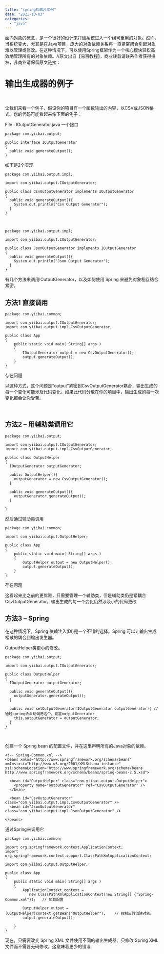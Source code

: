 ```yaml
---
title: "spring松耦合实例"
date: "2021-10-03"
categories: 
  - "java"
---
```


面向对象的概念，是一个很好的设计来打破系统进入一个组可重用的对象。然而，当系统变大，尤其是在Java项目，庞大的对象依赖关系将一直紧密耦合引起对象难以管理或修改。在这种情况下，可以使用Spring框架作为一个核心模块轻松高效地管理所有的对象依赖。//原文出自【易百教程】，商业转载请联系作者获得授权，非商业请保留原文链接：

# 输出生成器的例子

 

让我们来看一个例子，假设你的项目有一个函数输出的内容，以CSV或JSON格式。您的代码可能看起来像下面的例子：

File : IOutputGenerator.java 一个接口

```
package com.yiibai.output;

public interface IOutputGenerator
{
  public void generateOutput();
}
```

如下是2个实现

```
package com.yiibai.output.impl;

import com.yiibai.output.IOutputGenerator;

public class CsvOutputGenerator implements IOutputGenerator
{
  public void generateOutput(){
    System.out.println("Csv Output Generator");
  }
}
```

 

```
package com.yiibai.output.impl;

import com.yiibai.output.IOutputGenerator;

public class JsonOutputGenerator implements IOutputGenerator
{
  public void generateOutput(){
    System.out.println("Json Output Generator");
  }
}
```

有几个方法来调用IOutputGenerator，以及如何使用 Spring 来避免对象相互结合紧密。

## 方法1 直接调用

```
package com.yiibai.common;

import com.yiibai.output.IOutputGenerator;
import com.yiibai.output.impl.CsvOutputGenerator;

public class App 
{
    public static void main( String[] args )
    {
    	IOutputGenerator output = new CsvOutputGenerator();
    	output.generateOutput();
    }
}
```

存在问题

以这种方式，这个问题是“output”紧密到CsvOutputGenerator耦合，输出生成的每一个变化可能涉及代码变化。如果此代码分散在你的项目中，输出生成的每一次变化都会让你受苦。

 

## 方法2 – 用辅助类调用它

```
package com.yiibai.output;

import com.yiibai.output.IOutputGenerator;
import com.yiibai.output.impl.CsvOutputGenerator;

public class OutputHelper
{
  IOutputGenerator outputGenerator;
  
  public OutputHelper(){
    outputGenerator = new CsvOutputGenerator();
  }
  
  public void generateOutput(){
    outputGenerator.generateOutput();
  }
  
}
```

然后通过辅助类调用

```
package com.yiibai.common;

import com.yiibai.output.OutputHelper;

public class App 
{
    public static void main( String[] args )
    {
    	OutputHelper output = new OutputHelper();
    	output.generateOutput(); 
    }
}
```

存在问题

这看起来比之前的更优雅，只需要管理一个辅助类，但是辅助类仍是紧耦合 CsvOutputGenerator，输出生成的每一个变化仍然涉及小的代码更改

## 方法3 – Spring

在这种情况下，Spring 依赖注入(DI)是一个不错的选择。Spring 可以让输出生成松散的耦合到输出发生器。

OutputHelper类更小的修改。

```
package com.yiibai.output;

import com.yiibai.output.IOutputGenerator;

public class OutputHelper
{
  IOutputGenerator outputGenerator;
  
  public void generateOutput(){
    outputGenerator.generateOutput();
  }
  
  public void setOutputGenerator(IOutputGenerator outputGenerator){ // 通过spring会自动调用这个，设置outputGenerator
    this.outputGenerator = outputGenerator;
  }
}
```

 

创建一个 Spring bean 的配置文件，并在这里声明所有的Java对象的依赖。

```
<!-- Spring-Common.xml -->
<beans xmlns="http://www.springframework.org/schema/beans"
xmlns:xsi="http://www.w3.org/2001/XMLSchema-instance"
xsi:schemaLocation="http://www.springframework.org/schema/beans
http://www.springframework.org/schema/beans/spring-beans-2.5.xsd">

  <bean id="OutputHelper" class="com.yiibai.output.OutputHelper">
    <property name="outputGenerator" ref="CsvOutputGenerator" />
  </bean>
  
  <bean id="CsvOutputGenerator" class="com.yiibai.output.impl.CsvOutputGenerator" />
  <bean id="JsonOutputGenerator" class="com.yiibai.output.impl.JsonOutputGenerator" />
    
</beans>
```

通过Spring来调用它

```
package com.yiibai.common;

import org.springframework.context.ApplicationContext;
import org.springframework.context.support.ClassPathXmlApplicationContext;

import com.yiibai.output.OutputHelper;

public class App 
{
    public static void main( String[] args )
    {
    	ApplicationContext context = 
    	   new ClassPathXmlApplicationContext(new String[] {"Spring-Common.xml"});   // 加载配置

    	OutputHelper output = (OutputHelper)context.getBean("OutputHelper");    // 控制反转创建对象。
    	output.generateOutput();
    	  
    }
}
```

现在，只需要改变 Spring XML 文件使用不同的输出生成器。只修改 Spring XML 文件而不需要无码修改，这意味着更少的错误
